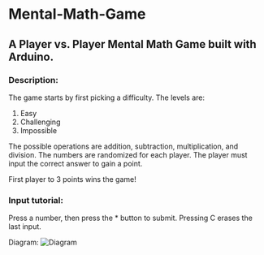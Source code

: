 # Mental-Math-Game
## A Player vs. Player Mental Math Game built with Arduino.

### Description: 

The game starts by first picking a difficulty. The levels are:
1. Easy
2. Challenging
3. Impossible

The possible operations are addition, subtraction, multiplication, and division.
The numbers are randomized for each player. The player must input the correct answer to gain a point.

First player to 3 points wins the game! 

### Input tutorial:

Press a number, then press the * button to submit. Pressing C erases the last input.


Diagram:
![Diagram](https://user-images.githubusercontent.com/44332803/207444092-345ab838-6d03-4af3-b229-b04e9d57e484.png)
